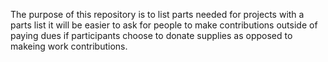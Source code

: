 The purpose of this repository is to list parts needed for projects
with a parts list it will be easier to ask for people to make
contributions outside of paying dues if participants choose to
donate supplies as opposed to makeing work contributions.

